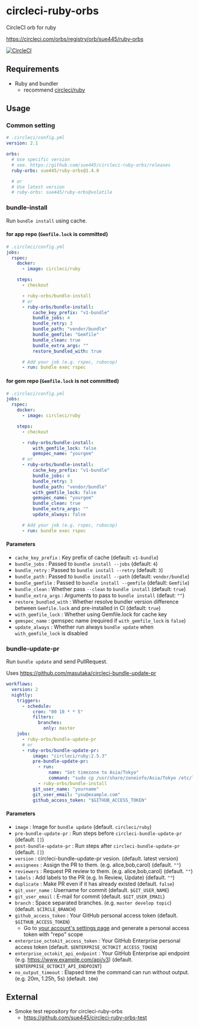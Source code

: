 # circleci-ruby-orbs
CircleCI orb for ruby

https://circleci.com/orbs/registry/orb/sue445/ruby-orbs

[![CircleCI](https://circleci.com/gh/sue445/circleci-ruby-orbs/tree/master.svg?style=svg)](https://circleci.com/gh/sue445/circleci-ruby-orbs/tree/master)


## Requirements
* Ruby and bundler
  * recommend [circleci/ruby](https://hub.docker.com/r/circleci/ruby/)

## Usage
### Common setting
```yml
# .circleci/config.yml
version: 2.1

orbs:
  # Use specific version
  # see. https://github.com/sue445/circleci-ruby-orbs/releases
  ruby-orbs: sue445/ruby-orbs@1.4.0

  # or
  # Use latest version
  # ruby-orbs: sue445/ruby-orbs@volatile
```

### bundle-install
Run `bundle install` using cache.

#### for app repo (`Gemfile.lock` is committed)
```yml
# .circleci/config.yml
jobs:
  rspec:
    docker:
      - image: circleci/ruby

    steps:
      - checkout

      - ruby-orbs/bundle-install
      # or
      - ruby-orbs/bundle-install:
          cache_key_prefix: "v1-bundle"
          bundle_jobs: 4
          bundle_retry: 3
          bundle_path: "vendor/bundle"
          bundle_gemfile: "Gemfile"
          bundle_clean: true
          bundle_extra_args: ""
          restore_bundled_with: true

      # Add your job (e.g. rspec, rubocop)
      - run: bundle exec rspec
```

#### for gem repo (`Gemfile.lock` is not committed)
```yml
# .circleci/config.yml
jobs:
  rspec:
    docker:
      - image: circleci/ruby

    steps:
      - checkout

      - ruby-orbs/bundle-install:
          with_gemfile_lock: false
          gemspec_name: "yourgem"
      # or
      - ruby-orbs/bundle-install:
          cache_key_prefix: "v1-bundle"
          bundle_jobs: 4
          bundle_retry: 3
          bundle_path: "vendor/bundle"
          with_gemfile_lock: false
          gemspec_name: "yourgem"
          bundle_clean: true
          bundle_extra_args: ""
          update_always: false

      # Add your job (e.g. rspec, rubocop)
      - run: bundle exec rspec
```

#### Parameters
* `cache_key_prefix` : Key prefix of cache (default: `v1-bundle`)
* `bundle_jobs` : Passed to `bundle install --jobs` (default: `4`)
* `bundle_retry` : Passed to `bundle install --retry` (default: `3`)
* `bundle_path` : Passed to `bundle install --path` (default: `vendor/bundle`)
* `bundle_gemfile` : Passed to `bundle install --gemfile` (default: `Gemfile`)
* `bundle_clean` : Whether pass `--clean` to `bundle install` (default: `true`)
* `bundle_extra_args` : Arguments to pass to `bundle install` (defaut: `""`)
* `restore_bundled_with` : Whether resolve bundler version difference between `Gemfile.lock` and pre-installed in CI (default: `true`)
* `with_gemfile_lock` : Whether using Gemfile.lock for cache key
* `gemspec_name` : gemspec name (required if `with_gemfile_lock` is `false`)
* `update_always` : Whether run always `bundle update` when `with_gemfile_lock` is disabled

### bundle-update-pr
Run `bundle update` and send PullRequest.

Uses https://github.com/masutaka/circleci-bundle-update-pr

```yml
workflows:
  version: 2
  nightly:
    triggers:
      - schedule:
          cron: "00 10 * * 5"
          filters:
            branches:
              only: master
    jobs:
      - ruby-orbs/bundle-update-pr
      # or
      - ruby-orbs/bundle-update-pr:
          image: "circleci/ruby:2.5.3"
          pre-bundle-update-pr:
            - run:
                name: "Set timezone to Asia/Tokyo"
                command: "sudo cp /usr/share/zoneinfo/Asia/Tokyo /etc/localtime"
            - ruby-orbs/bundle-install
          git_user_name: "yourname"
          git_user_email: "you@example.com"
          github_access_token: "$GITHUB_ACCESS_TOKEN"
```

#### Parameters
* `image` : Image for `bundle update` (default. `circleci/ruby`)
* `pre-bundle-update-pr` : Run steps before `circleci-bundle-update-pr` (default. `[]`)
* `post-bundle-update-pr` : Run steps after `circleci-bundle-update-pr` (default. `[]`)
* `version` : circleci-bundle-update-pr vesion. (default. latest version)
* `assignees` : Assign the PR to them. (e.g. alice,bob,carol) (default. `""`)
* `reviewers` : Request PR review to them. (e.g. alice,bob,carol) (default. `""`)
* `labels` : Add labels to the PR (e.g. In Review, Update) (default. `""`)
* `duplicate` : Make PR even if it has already existed (default. `false`)
* `git_user_name` : Username for commit (default. `$GIT_USER_NAME`)
* `git_user_email` : E-mail for commit (default. `$GIT_USER_EMAIL`)
* `branch` : Space separated branches. (e.g. `master develop topic`) (default. `$CIRCLE_BRANCH`)
* `github_access_token` : Your GitHub personal access token (default. `$GITHUB_ACCESS_TOKEN`)
  * Go to [your account's settings page](https://github.com/settings/tokens/new?description=circleci-bundle-update-pr%20token) and generate a personal access token with "repo" scope
* `enterprise_octokit_access_token` : Your GitHub Enterprise personal access token (default. `$ENTERPRISE_OCTOKIT_ACCESS_TOKEN`)
* `enterprise_octokit_api_endpoint` : Your GitHub Enterprise api endpoint (e.g. https://www.example.com/api/v3) (default. `$ENTERPRISE_OCTOKIT_API_ENDPOINT`)
* `no_output_timeout` : Elapsed time the command can run without output. (e.g. 20m, 1.25h, 5s) (default. `10m`)

## External
* Smoke test repository for circleci-ruby-orbs
  * https://github.com/sue445/circleci-ruby-orbs-test
